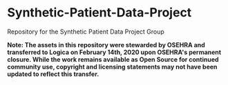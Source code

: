 # Synthetic-Patient-Data-Project
Repository for the Synthetic Patient Data Project Group

**Note: The assets in this repository were stewarded by OSEHRA and transferred to Logica on February 14th, 2020 upon OSEHRA's permanent closure. While the work remains available as Open Source for continued community use, copyright and licensing statements may not have been updated to reflect this transfer.**
